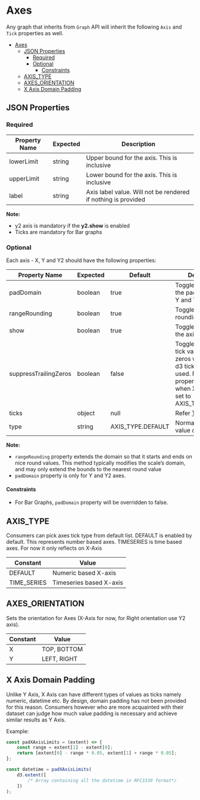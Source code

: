 # Axes

Any graph that inherits from `Graph` API will inherit the following `Axis` and `Tick` properties as well.

-   [Axes](#axes)
    -   [JSON Properties](#json-properties)
        -   [Required](#required)
        -   [Optional](#optional)
            -   [Constraints](#constraints)
    -   [AXIS_TYPE](#axistype)
    -   [AXES_ORIENTATION](#axesorientation)
    -   [X Axis Domain Padding](#x-axis-domain-padding)

## JSON Properties

### Required

| Property Name | Expected | Description                                                   |
| ------------- | -------- | ------------------------------------------------------------- |
| lowerLimit    | string   | Upper bound for the axis. This is inclusive                   |
| upperLimit    | string   | Lower bound for the axis. This is inclusive                   |
| label         | string   | Axis label value. Will not be rendered if nothing is provided |

**Note:**

-   y2 axis is mandatory if the **y2.show** is enabled
-   Ticks are mandatory for Bar graphs

### Optional

Each axis - X, Y and Y2 should have the following properties:

| Property Name         | Expected | Default           | Description                                                                                                                                                                |
| --------------------- | -------- | ----------------- | -------------------------------------------------------------------------------------------------------------------------------------------------------------------------- |
| padDomain             | boolean  | true              | Toggle for disabling the padding (only for Y and Y2 axes)                                                                                                                  |
| rangeRounding         | boolean  | true              | Toggle for range rounding                                                                                                                                                  |
| show                  | boolean  | true              | Toggle for showing the axis                                                                                                                                                |
| suppressTrailingZeros | boolean  | false             | Toggle to suppress tick values's trailing zeros when default d3 tick formatting is used. For X axis, this property works only when X axis type is set to AXIS_TYPE.DEFAULT |
| ticks                 | object   | null              | Refer [Ticks](Ticks.md)                                                                                                                                                    |
| type                  | string   | AXIS_TYPE.DEFAULT | Normal number value or time-based                                                                                                                                          |

**Note:**

-   `rangeRounding` property extends the domain so that it starts and ends on nice round values. This method typically modifies the scale’s domain, and may only extend the bounds to the nearest round value
-   `padDomain` property is only for Y and Y2 axes.

#### Constraints

-   For Bar Graphs, `padDomain` property will be overridden to false.

## AXIS_TYPE

Consumers can pick axes tick type from default list. DEFAULT is enabled by default. This represents number based axes.
TIMESERIES is time based axes. For now it only reflects on X-Axis

| Constant    | Value                   |
| ----------- | ----------------------- |
| DEFAULT     | Numeric based X-axis    |
| TIME_SERIES | Timeseries based X-axis |

## AXES_ORIENTATION

Sets the orientation for Axes (X-Axis for now, for Right orientation use Y2 axis).

| Constant | Value       |
| -------- | ----------- |
| X        | TOP, BOTTOM |
| Y        | LEFT, RIGHT |

## X Axis Domain Padding

Unlike Y Axis, X Axis can have different types of values as ticks namely numeric, datetime etc. By design, domain padding has not been provided for this reason. Consumers however who are more acquainted with their dataset can judge how much value padding is necessary and achieve similar results as Y Axis.

Example:

```js
const padXAxisLimits = (extent) => {
    const range = extent[1] - extent[0];
    return [extent[0] - range * 0.05, extent[1] + range * 0.05];
};

const datetime = padXAxisLimits(
    d3.extent([
        /* Array containing all the datetime in RFC3339 format*/
    ])
);
```
